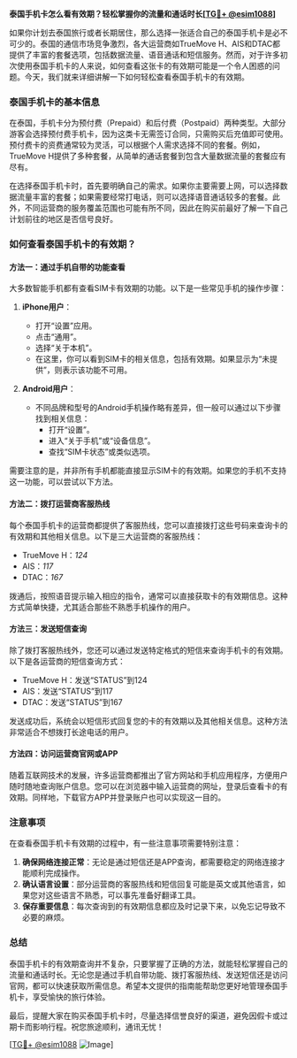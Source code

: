 **泰国手机卡怎么看有效期？轻松掌握你的流量和通话时长[[TG💪+ @esim1088](https://t.me/s/esim1088)]**

如果你计划去泰国旅行或者长期居住，那么选择一张适合自己的泰国手机卡是必不可少的。泰国的通信市场竞争激烈，各大运营商如TrueMove H、AIS和DTAC都提供了丰富的套餐选项，包括数据流量、语音通话和短信服务。然而，对于许多初次使用泰国手机卡的人来说，如何查看这张卡的有效期可能是一个令人困惑的问题。今天，我们就来详细讲解一下如何轻松查看泰国手机卡的有效期。

### 泰国手机卡的基本信息

在泰国，手机卡分为预付费（Prepaid）和后付费（Postpaid）两种类型。大部分游客会选择预付费手机卡，因为这类卡无需签订合同，只需购买后充值即可使用。预付费卡的资费通常较为灵活，可以根据个人需求选择不同的套餐。例如，TrueMove H提供了多种套餐，从简单的通话套餐到包含大量数据流量的套餐应有尽有。

在选择泰国手机卡时，首先要明确自己的需求。如果你主要需要上网，可以选择数据流量丰富的套餐；如果需要经常打电话，则可以选择语音通话较多的套餐。此外，不同运营商的服务覆盖范围也可能有所不同，因此在购买前最好了解一下自己计划前往的地区是否信号良好。

### 如何查看泰国手机卡的有效期？

#### 方法一：通过手机自带的功能查看

大多数智能手机都有查看SIM卡有效期的功能。以下是一些常见手机的操作步骤：

1. **iPhone用户**：
   - 打开“设置”应用。
   - 点击“通用”。
   - 选择“关于本机”。
   - 在这里，你可以看到SIM卡的相关信息，包括有效期。如果显示为“未提供”，则表示该功能不可用。

2. **Android用户**：
   - 不同品牌和型号的Android手机操作略有差异，但一般可以通过以下步骤找到相关信息：
     - 打开“设置”。
     - 进入“关于手机”或“设备信息”。
     - 查找“SIM卡状态”或类似选项。

需要注意的是，并非所有手机都能直接显示SIM卡的有效期。如果您的手机不支持这一功能，可以尝试以下方法。

#### 方法二：拨打运营商客服热线

每个泰国手机卡的运营商都提供了客服热线，您可以直接拨打这些号码来查询卡的有效期和其他相关信息。以下是三大运营商的客服热线：

- TrueMove H：*124*
- AIS：*117*
- DTAC：*167*

拨通后，按照语音提示输入相应的指令，通常可以直接获取卡的有效期信息。这种方式简单快捷，尤其适合那些不熟悉手机操作的用户。

#### 方法三：发送短信查询

除了拨打客服热线外，您还可以通过发送特定格式的短信来查询手机卡的有效期。以下是各运营商的短信查询方式：

- TrueMove H：发送“STATUS”到124
- AIS：发送“STATUS”到117
- DTAC：发送“STATUS”到167

发送成功后，系统会以短信形式回复您的卡的有效期以及其他相关信息。这种方法非常适合不想拨打长途电话的用户。

#### 方法四：访问运营商官网或APP

随着互联网技术的发展，许多运营商都推出了官方网站和手机应用程序，方便用户随时随地查询账户信息。您可以在浏览器中输入运营商的网址，登录后查看卡的有效期。同样地，下载官方APP并登录账户也可以实现这一目的。

### 注意事项

在查看泰国手机卡有效期的过程中，有一些注意事项需要特别注意：

1. **确保网络连接正常**：无论是通过短信还是APP查询，都需要稳定的网络连接才能顺利完成操作。
2. **确认语言设置**：部分运营商的客服热线和短信回复可能是英文或其他语言，如果您对这些语言不熟悉，可以事先准备好翻译工具。
3. **保存重要信息**：每次查询到的有效期信息都应及时记录下来，以免忘记导致不必要的麻烦。

### 总结

泰国手机卡的有效期查询并不复杂，只要掌握了正确的方法，就能轻松掌握自己的流量和通话时长。无论您是通过手机自带功能、拨打客服热线、发送短信还是访问官网，都可以快速获取所需信息。希望本文提供的指南能帮助您更好地管理泰国手机卡，享受愉快的旅行体验。

最后，提醒大家在购买泰国手机卡时，尽量选择信誉良好的渠道，避免因假卡或过期卡而影响行程。祝您旅途顺利，通讯无忧！

[[TG💪+ @esim1088](https://t.me/s/esim1088) ![Image](https://i.postimg.cc/4NQfJmqS/Snipaste-2025-05-13-00-14-12.png)]
